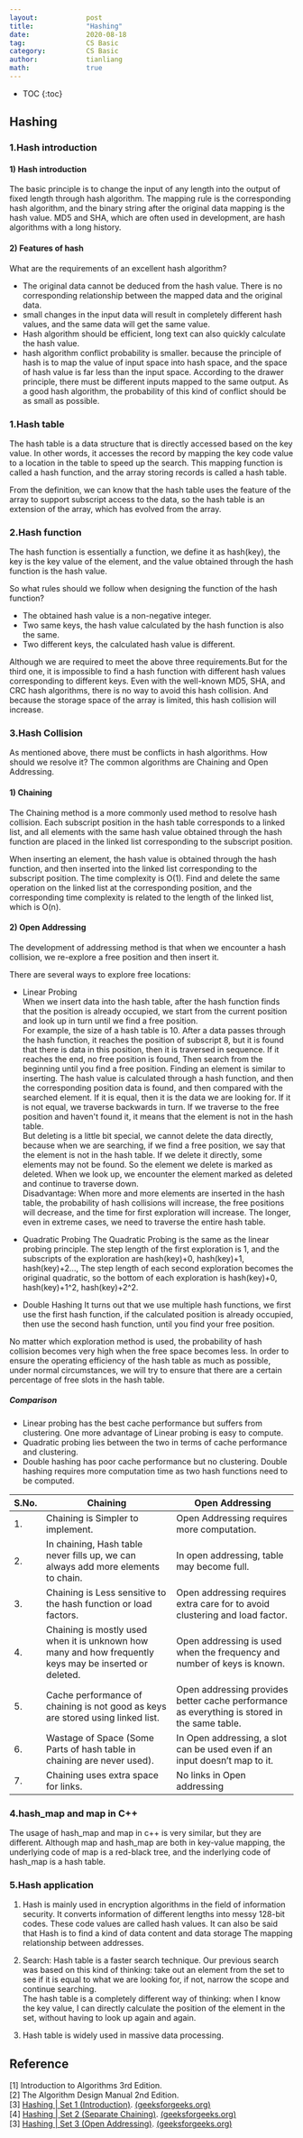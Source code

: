 ```yaml
---
layout:            post
title:             "Hashing"
date:              2020-08-18
tag:               CS Basic
category:          CS Basic
author:            tianliang
math:              true
---
```


- TOC
{:toc}

## Hashing

### 1.Hash introduction
#### 1) Hash introduction
The basic principle is to change the input of any length into the output of fixed length through hash algorithm. The mapping rule is the corresponding hash algorithm, and the binary string after the original data mapping is the hash value. MD5 and SHA, which are often used in development, are hash algorithms with a long history.
#### 2) Features of hash
What are the requirements of an excellent hash algorithm? 
* The original data cannot be deduced from the hash value. 
There is no corresponding relationship between the mapped data and the original data. 
* small changes in the input data will result in completely different hash values, and the same data will get the same value.
* Hash algorithm should be efficient, long text can also quickly calculate the hash value.
* hash algorithm conflict probability is smaller.
because the principle of hash is to map the value of input space into hash space, and the space of hash value is far less than the input space. According to the drawer principle, there must be different inputs mapped to the same output. As a good hash algorithm, the probability of this kind of conflict should be as small as possible.

### 1.Hash table
The hash table is a data structure that is directly accessed based on the key value. In other words, it accesses the record by mapping the key code value to a location in the table to speed up the search. This mapping function is called a hash function, and the array storing records is called a hash table.

From the definition, we can know that the hash table uses the feature of the array to support subscript access to the data, so the hash table is an extension of the array, which has evolved from the array.

### 2.Hash function
The hash function is essentially a function, we define it as hash(key), the key is the key value of the element, and the value obtained through the hash function is the hash value.

So what rules should we follow when designing the function of the hash function?
* The obtained hash value is a non-negative integer.
* Two same keys, the hash value calculated by the hash function is also the same.
* Two different keys, the calculated hash value is different.

Although we are required to meet the above three requirements.But for the third one, it is impossible to find a hash function with different hash values ​​corresponding to different keys. Even with the well-known MD5, SHA, and CRC hash algorithms, there is no way to avoid this hash collision. And because the storage space of the array is limited, this hash collision will increase.

### 3.Hash Collision
As mentioned above, there must be conflicts in hash algorithms. How should we resolve it? The common algorithms are Chaining and Open Addressing.

#### 1) Chaining
The Chaining method is a more commonly used method to resolve hash collision.
Each subscript position in the hash table corresponds to a linked list, and all elements with the same hash value obtained through the hash function are placed in the linked list corresponding to the subscript position.

When inserting an element, the hash value is obtained through the hash function, and then inserted into the linked list corresponding to the subscript position. The time complexity is O(1). Find and delete the same operation on the linked list at the corresponding position, and the corresponding time complexity is related to the length of the linked list, which is O(n).
#### 2) Open Addressing
The development of addressing method is that when we encounter a hash collision, we re-explore a free position and then insert it.

There are several ways to explore free locations:
* Linear Probing  
When we insert data into the hash table, after the hash function finds that the position is already occupied, we start from the current position and look up in turn until we find a free position.  
For example, the size of a hash table is 10. After a data passes through the hash function, it reaches the position of subscript 8, but it is found that there is data in this position, then it is traversed in sequence. If it reaches the end, no free position is found, Then search from the beginning until you find a free position.
Finding an element is similar to inserting. The hash value is calculated through a hash function, and then the corresponding position data is found, and then compared with the searched element. If it is equal, then it is the data we are looking for. If it is not equal, we traverse backwards in turn. If we traverse to the free position and haven't found it, it means that the element is not in the hash table.  
But deleting is a little bit special, we cannot delete the data directly, because when we are searching, if we find a free position, we say that the element is not in the hash table. If we delete it directly, some elements may not be found. So the element we delete is marked as deleted. When we look up, we encounter the element marked as deleted and continue to traverse down.  
Disadvantage: When more and more elements are inserted in the hash table, the probability of hash collisions will increase, the free positions will decrease, and the time for first exploration will increase. The longer, even in extreme cases, we need to traverse the entire hash table.  

* Quadratic Probing
The Quadratic Probing is the same as the linear probing principle. The step length of the first exploration is 1, and the subscripts of the exploration are hash(key)+0, hash(key)+1, hash(key)+2..., The step length of each second exploration becomes the original quadratic, so the bottom of each exploration is hash(key)+0, hash(key)+1^2, hash(key)+2^2.

* Double Hashing
It turns out that we use multiple hash functions, we first use the first hash function, if the calculated position is already occupied, then use the second hash function, until you find your free position.

No matter which exploration method is used, the probability of hash collision becomes very high when the free space becomes less. In order to ensure the operating efficiency of the hash table as much as possible, under normal circumstances, we will try to ensure that there are a certain percentage of free slots in the hash table.

##### Comparison
* Linear probing has the best cache performance but suffers from clustering. One more advantage of Linear probing is easy to compute.  
* Quadratic probing lies between the two in terms of cache performance and clustering.  
* Double hashing has poor cache performance but no clustering. Double hashing requires more computation time as two hash functions need to be computed.

| S.No. | Chaining | Open Addressing |
| ---- | --- | --- |
| 1. |  Chaining is Simpler to implement. | Open Addressing requires more computation. |
| 2. |	In chaining, Hash table never fills up, we can always add more elements to chain. | In open addressing, table may become full. |
| 3. |	Chaining is Less sensitive to the hash function or load factors. | 	Open addressing requires extra care for to avoid clustering and load factor. |
| 4. |	Chaining is mostly used when it is unknown how many and how frequently keys may be inserted or deleted. | Open addressing is used when the frequency and number of keys is known. |
| 5. |	Cache performance of chaining is not good as keys are stored using linked list. | Open addressing provides better cache performance as everything is stored in the same table. |
| 6. |	Wastage of Space (Some Parts of hash table in chaining are never used).	| In Open addressing, a slot can be used even if an input doesn’t map to it. |
| 7. |	Chaining uses extra space for links. | No links in Open addressing |

### 4.hash_map and map in C++
The usage of hash_map and map in c++ is very similar, but they are different. Although map and hash_map are both in key-value mapping, the underlying code of map is a red-black tree, and the inderlying code of hash_map is a hash table.

### 5.Hash application
1. Hash is mainly used in encryption algorithms in the field of information security. It converts information of different lengths into messy 128-bit codes. These code values are called hash values. It can also be said that Hash is to find a kind of data content and data storage 
The mapping relationship between addresses.

2. Search: Hash table is a faster search technique. 
Our previous search was based on this kind of thinking: take out an element from the set to see if it is equal to what we are looking for, if not, narrow the scope and continue searching.   
The hash table is a completely different way of thinking: when I know the key value, I can directly calculate the position of the element in the set, without having to look up again and again.

3. Hash table is widely used in massive data processing.


## Reference
[1] Introduction to Algorithms 3rd Edition.  
[2] The Algorithm Design Manual 2nd Edition.  
[3] [Hashing \| Set 1 (Introduction)](https://www.geeksforgeeks.org/hashing-set-1-introduction/).  [(geeksforgeeks.org)](https://www.geeksforgeeks.org/)  
[4] [Hashing \| Set 2 (Separate Chaining)](https://www.geeksforgeeks.org/hashing-set-2-separate-chaining/).  [(geeksforgeeks.org)](https://www.geeksforgeeks.org/)  
[3] [Hashing | Set 3 (Open Addressing)](https://www.geeksforgeeks.org/hashing-set-3-open-addressing/).  [(geeksforgeeks.org)](https://www.geeksforgeeks.org/)   

